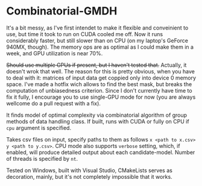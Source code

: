 # Combinatorial-GMDH
It's a bit messy, as I've first intendet to make it flexible and conveinient to use, but time it took to run on CUDA cooled me off. Now it runs considerably faster, but still slower than on CPU (on my laptop's GeForce 940MX, though).
The memory ops are as optimal as I could make them in a week, and GPU utilization is near 70%.

~~Should use multiple GPUs if present, but I haven't tested that.~~ Actually, it doesn't wrok that well. The reason for this is pretty obvious, when you have to deal with it: matrices of input data get coppied only into device 0 memory space. I've made a hotfix wich allows to find the best mask, but breaks the computation of unbiasedness criterion. Since I don't currently have time to fix it fully, I encourage you to use single-GPU mode for now (you are always wellcome do a pull request with a fix).

It finds model of optimal complexity via combinatorial algorithm of group methods of data handling class.
If built, runs with CUDA or fully on CPU if `cpu` argument is specified.

Takes csv files on input, specify paths to them as follows `x <path to x.csv> y <path to y.csv>`.
CPU mode also supports `verbose` setting, which, if enabled, will produce detailed output about each candidate-model.
Number of threads is specified by `nt`. 

Tested on Windows, built with Visual Studio, CMakeLists serves as decoration, mainly, but it's not completely impossible that it works.
